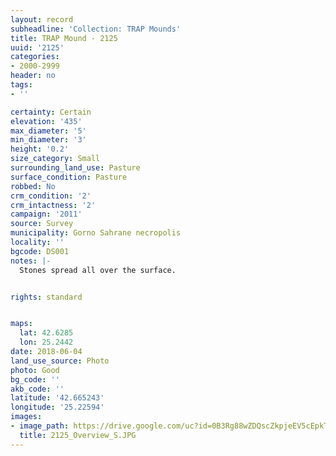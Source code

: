 ```yaml
---
layout: record
subheadline: 'Collection: TRAP Mounds'
title: TRAP Mound - 2125
uuid: '2125'
categories:
- 2000-2999
header: no
tags:
- ''

certainty: Certain
elevation: '435'
max_diameter: '5'
min_diameter: '3'
height: '0.2'
size_category: Small
surrounding_land_use: Pasture
surface_condition: Pasture
robbed: No
crm_condition: '2'
crm_intactness: '2'
campaign: '2011'
source: Survey
municipality: Gorno Sahrane necropolis
locality: ''
bgcode: DS001
notes: |-
  Stones spread all over the surface.


rights: standard


maps:
  lat: 42.6285
  lon: 25.2442
date: 2018-06-04
land_use_source: Photo
photo: Good
bg_code: ''
akb_code: ''
latitude: '42.665243'
longitude: '25.22594'
images:
- image_path: https://drive.google.com/uc?id=0B3Rg88wZDQscZkpjeEV5cEpkTjg
  title: 2125_Overview_S.JPG
---
```

